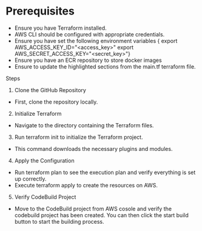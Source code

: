 # Prerequisites
- Ensure you have Terraform installed.
- AWS CLI should be configured with appropriate credentials.
- Ensure you have set the following environment variables { export AWS_ACCESS_KEY_ID="<access_key>" export AWS_SECRET_ACCESS_KEY="<secret_key>"}
- Ensure you have an ECR repository to store docker images
- Ensure to update the highlighted sections from the main.tf terraform file.

Steps
1) Clone the GitHub Repository
- First, clone the repository locally.
2) Initialize Terraform
- Navigate to the directory containing the Terraform files.
3) Run terraform init to initialize the Terraform project.
- This command downloads the necessary plugins and modules.
4) Apply the Configuration
- Run terraform plan to see the execution plan and verify everything is set up correctly.
- Execute terraform apply to create the resources on AWS.
5) Verify CodeBuild Project
- Move to the CodeBuild project from AWS cosole and verify the codebuild project has been created. You can then click the start build button to start the building process.
  
